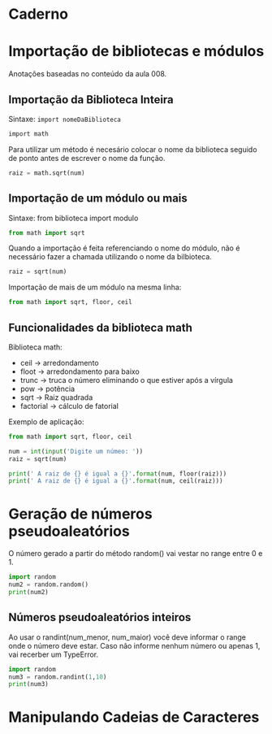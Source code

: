 # Caderno


# Importação de bibliotecas e módulos

Anotações baseadas no conteúdo da aula 008.

## Importação da Biblioteca Inteira

Sintaxe: `import nomeDaBiblioteca`

```txt
import math
```

Para utilizar um método é necesário colocar o nome da biblioteca seguido de ponto antes de escrever o nome da função.

```py
raiz = math.sqrt(num)
```

## Importação de um módulo ou mais

Sintaxe: from biblioteca import modulo

```py
from math import sqrt
```
Quando a importação é feita referenciando o nome do módulo, não é necessário fazer a chamada utilizando o nome da bilbioteca.

```py
raiz = sqrt(num)
```

Importação de mais de um módulo na mesma linha:

```py
from math import sqrt, floor, ceil
```


## Funcionalidades da biblioteca math

Biblioteca math:
* ceil -> arredondamento
* floot -> arredondamento para baixo
* trunc -> truca o número eliminando o que estiver após a vírgula
* pow -> potência
* sqrt -> Raiz quadrada
* factorial ->  cálculo de fatorial


Exemplo de aplicação:

```py
from math import sqrt, floor, ceil

num = int(input('Digite um númeo: '))
raiz = sqrt(num)

print(' A raiz de {} é igual a {}'.format(num, floor(raiz)))
print(' A raiz de {} é igual a {}'.format(num, ceil(raiz)))
```

# Geração de números pseudoaleatórios

O número gerado a partir do método random() vai vestar no range entre 0 e 1.
```py
import random
num2 = random.random()
print(num2)
```
## Números pseudoaleatórios inteiros
Ao usar o randint(num_menor, num_maior) você deve informar o range onde o número deve estar. Caso não informe nenhum número ou apenas 1, vai recerber um TypeError.

```py
import random
num3 = random.randint(1,10)
print(num3)
```


# Manipulando Cadeias de Caracteres

